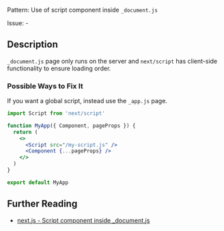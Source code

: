 Pattern: Use of script component inside `_document.js`

Issue: -

## Description

`_document.js` page only runs on the server and `next/script` has client-side functionality to ensure loading order.

### Possible Ways to Fix It

If you want a global script, instead use the `_app.js` page.

```jsx
import Script from 'next/script'

function MyApp({ Component, pageProps }) {
  return (
    <>
      <Script src="/my-script.js" />
      <Component {...pageProps} />
    </>
  )
}

export default MyApp
```

## Further Reading

* [next.js - Script component inside _document.js](https://nextjs.org/docs/messages/no-script-in-document-page)